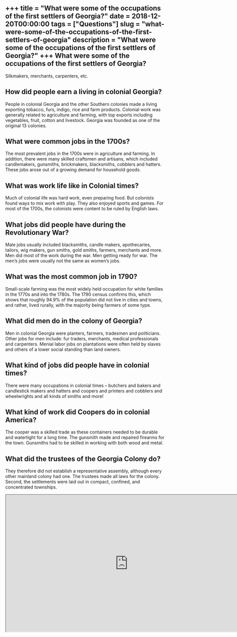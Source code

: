 +++
title = "What were some of the occupations of the first settlers of Georgia?"
date = 2018-12-20T00:00:00
tags = ["Questions"]
slug = "what-were-some-of-the-occupations-of-the-first-settlers-of-georgia"
description = "What were some of the occupations of the first settlers of Georgia?"
+++
What were some of the occupations of the first settlers of Georgia?
-------------------------------------------------------------------

Silkmakers, merchants, carpenters, etc.

How did people earn a living in colonial Georgia?
-------------------------------------------------

People in colonial Georgia and the other Southern colonies made a living exporting tobacco, furs, indigo, rice and farm products. Colonial work was generally related to agriculture and farming, with top exports including vegetables, fruit, cotton and livestock. Georgia was founded as one of the original 13 colonies.

What were common jobs in the 1700s?
-----------------------------------

The most prevalent jobs in the 1700s were in agriculture and farming. In addition, there were many skilled craftsmen and artisans, which included candlemakers, gunsmiths, brickmakers, blacksmiths, cobblers and hatters. These jobs arose out of a growing demand for household goods.

What was work life like in Colonial times?
------------------------------------------

Much of colonial life was hard work, even preparing food. But colonists found ways to mix work with play. They also enjoyed sports and games. For most of the 1700s, the colonists were content to be ruled by English laws.

What jobs did people have during the Revolutionary War?
-------------------------------------------------------

Male jobs usually included blacksmiths, candle makers, apothecaries, tailors, wig makers, gun smiths, gold smiths, farmers, merchants and more. Men did most of the work during the war. Men getting ready for war. The men’s jobs were usually not the same as women’s jobs.

What was the most common job in 1790?
-------------------------------------

Small-scale farming was the most widely held occupation for white families in the 1770s and into the 1780s. The 1790 census confirms this, which shows that roughly 94.9% of the population did not live in cities and towns, and rather, lived rurally, with the majority being farmers of some type.

What did men do in the colony of Georgia?
-----------------------------------------

Men in colonial Georgia were planters, farmers, tradesmen and politicians. Other jobs for men include: fur traders, merchants, medical professionals and carpenters. Menial labor jobs on plantations were often held by slaves and others of a lower social standing than land owners.

What kind of jobs did people have in colonial times?
----------------------------------------------------

There were many occupations in colonial times – butchers and bakers and candlestick makers and hatters and coopers and printers and cobblers and wheelwrights and all kinds of smiths and more!

What kind of work did Coopers do in colonial America?
-----------------------------------------------------

The cooper was a skilled trade as these containers needed to be durable and watertight for a long time. The gunsmith made and repaired firearms for the town. Gunsmiths had to be skilled in working with both wood and metal.

What did the trustees of the Georgia Colony do?
-----------------------------------------------

They therefore did not establish a representative assembly, although every other mainland colony had one. The trustees made all laws for the colony. Second, the settlements were laid out in compact, confined, and concentrated townships.

<iframe allow="accelerometer; autoplay; clipboard-write; encrypted-media; gyroscope; picture-in-picture" allowfullscreen="" class="__youtube_prefs__  epyt-is-override  no-lazyload" data-no-lazy="1" data-origheight="433" data-origwidth="770" data-skipgform_ajax_framebjll="" height="433" id="_ytid_61024" loading="lazy" src="https://www.youtube.com/embed/K6CmdsUHHng?enablejsapi=1&autoplay=0&cc_load_policy=0&cc_lang_pref=&iv_load_policy=1&loop=0&modestbranding=0&rel=1&fs=1&playsinline=0&autohide=2&theme=dark&color=red&controls=1&" title="YouTube player" width="770"></iframe>